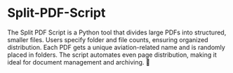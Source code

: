 # Split-PDF-Script
The Split PDF Script is a Python tool that divides large PDFs into structured, smaller files. Users specify folder and file counts, ensuring organized distribution. Each PDF gets a unique aviation-related name and is randomly placed in folders. The script automates even page distribution, making it ideal for document management and archiving. 🚀
